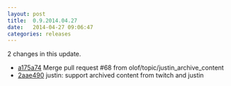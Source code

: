 ```yaml
---
layout: post
title:  0.9.2014.04.27
date:   2014-04-27 09:06:47
categories: releases
---
```


2 changes in this update.

* [a175a74](https://github.com/spaam/svtplay-dl/commit/a175a74) Merge pull request #68 from olof/topic/justin_archive_content
* [2aae490](https://github.com/spaam/svtplay-dl/commit/2aae490) justin: support archived content from twitch and justin
